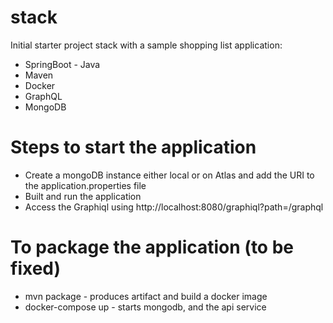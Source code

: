# stack
Initial starter project stack with a sample shopping list application:

* SpringBoot - Java
* Maven
* Docker
* GraphQL
* MongoDB

# Steps to start the application 
* Create a mongoDB instance either local or on Atlas and add the URI to the application.properties file
* Built and run the application
* Access the Graphiql using  http://localhost:8080/graphiql?path=/graphql

# To package the application (to be fixed)
* mvn package - produces artifact and build a docker image
* docker-compose up - starts mongodb, and the api service

